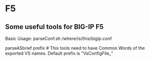 # F5
Some useful tools for BIG-IP F5
-
Basic Usage: 
  parseConf.sh /where/is/this/bigip.conf
  
  parseASbrief prefix # This tools need to have Common Words of the exported VS names. Default prefix is "VsConfigFile_"
